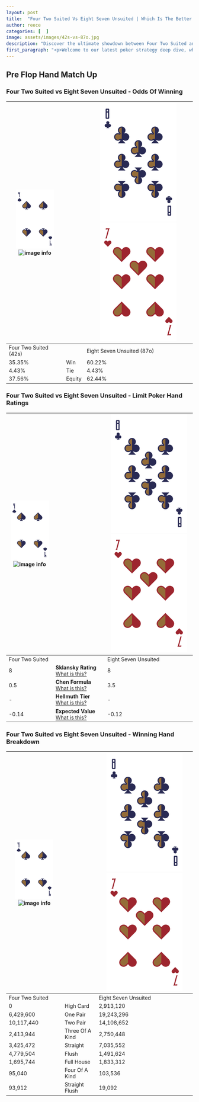 ```yaml
---
layout: post
title:  "Four Two Suited Vs Eight Seven Unsuited | Which Is The Better Hand In Poker? A Complete Guide"
author: reece
categories: [  ]
image: assets/images/42s-vs-87o.jpg
description: "Discover the ultimate showdown between Four Two Suited and Eight Seven Unsuited in poker! Uncover the odds, strategies, and scenarios where one hand triumphs over the other. Get ready to up your poker game with this thrilling analysis."
first_paragraph: "<p>Welcome to our latest poker strategy deep dive, where we're pitting two distinct hands against each other in a high-stakes showdown: Four Two Suited vs Eight Seven Unsuited.</p><p>In the dynamic world of poker, every decision counts, and knowing which hand holds the upper hand is key to your success at the table.</p><p>In this article, we'll dissect these two hands, explore the scenarios where one dominates the other, and equip you with the knowledge to make strategic choices that can tip the odds in your favor.</p><p>Get ready to unravel the intriguing dynamics of these poker hands and elevate your game to new heights.</p>"
---
```




[comment]: # (sp0)

## Pre Flop Hand Match Up

<div class="table hand-ratings" markdown="1"> 



### Four Two Suited vs Eight Seven Unsuited - Odds Of Winning


    
| ![image info](assets/images/hand1/4.png) ![image info](assets/images/hand1/2s.png) |  | ![image info](assets/images/hand2/8.png) ![image info](assets/images/hand2/7o.png) |
| -------- | -------- | -------- |
| Four Two Suited (42s) |  | Eight Seven Unsuited (87o) |
| 35.35% | Win | 60.22% |
| 4.43% | Tie | 4.43% |
| 37.56% | Equity | 62.44% |




[comment]: # (sp1)



### Four Two Suited vs Eight Seven Unsuited - Limit Poker Hand Ratings


    
| ![image info](assets/images/hand1/4.png) ![image info](assets/images/hand1/2s.png) |  | ![image info](assets/images/hand2/8.png) ![image info](assets/images/hand2/7o.png) |
| -------- | -------- | -------- |
| Four Two Suited |  | Eight Seven Unsuited |
| 8 | **Sklansky Rating** [What is this?](/sklansky-rating-explained) | 8 |
| 0.5 | **Chen Formula** [What is this?](/chen-formula-explained) | 3.5 |
| - | **Hellmuth Tier** [What is this?](/Hellmuth-tier-explained) | - |
| -0.14 | **Expected Value** [What is this?](/expected-value-explained) | -0.12 |




[comment]: # (sp2)



### Four Two Suited vs Eight Seven Unsuited - Winning Hand Breakdown


    
| ![image info](assets/images/hand1/4.png) ![image info](assets/images/hand1/2s.png) |  | ![image info](assets/images/hand2/8.png) ![image info](assets/images/hand2/7o.png) |
| -------- | -------- | -------- |
| Four Two Suited |  | Eight Seven Unsuited |
| 0 | High Card | 2,913,120 |
| 6,429,600 | One Pair | 19,243,296 |
| 10,117,440 | Two Pair | 14,108,652 |
| 2,413,944 | Three Of A Kind | 2,750,448 |
| 3,425,472 | Straight | 7,035,552 |
| 4,779,504 | Flush | 1,491,624 |
| 1,695,744 | Full House | 1,833,312 |
| 95,040 | Four Of A Kind | 103,536 |
| 93,912 | Straight Flush | 19,092 |




[comment]: # (sp3)



</div>

[comment]: # (sp4)



[comment]: # (sp5)

